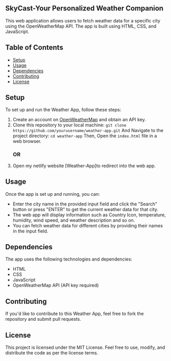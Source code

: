 ## SkyCast-Your Personalized Weather Companion
This web application allows users to fetch weather data for a specific city using the OpenWeatherMap API. The app is built using HTML, CSS, and JavaScript.

## Table of Contents

- [Setup](#setup)
- [Usage](#usage)
- [Dependencies](#dependencies)
- [Contributing](#contributing)
- [License](#license)

## Setup

To set up and run the Weather App, follow these steps:

1. Create an account on [OpenWeatherMap](https://openweathermap.org/) and obtain an API key.
2. Clone this repository to your local machine: `git clone https://github.com/yourusername/weather-app.git`
   And Navigate to the project directory: `cd weather-app`
   Then, Open the `index.html` file in a web browser.
      ### OR
5. Open my netlify website [Weather-App]to redirect into the web app.

## Usage

Once the app is set up and running, you can:

- Enter the city name in the provided input field and click the "Search" button or press "ENTER" to get the current weather data for that city.
- The web app will display information such as Country Icon, temperature, humidity, wind speed, and weather description and so on.
- You can fetch weather data for different cities by providing their names in the input field.

## Dependencies

The app uses the following technologies and dependencies:

- HTML
- CSS
- JavaScript
- OpenWeatherMap API (API key required)

## Contributing

If you'd like to contribute to this Weather App, feel free to fork the repository and submit pull requests.

## License

This project is licensed under the MIT License. Feel free to use, modify, and distribute the code as per the license terms.

